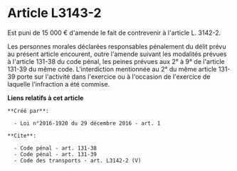 # Article L3143-2

Est puni de 15 000 € d'amende le fait de contrevenir à l'article L. 3142-2. 

Les personnes morales déclarées responsables pénalement du délit prévu au présent article encourent, outre l'amende suivant
les modalités prévues à l'article 131-38 du code pénal, les peines prévues aux 2° à 9° de l'article 131-39 du même code.
L'interdiction mentionnée au 2° du même article 131-39 porte sur l'activité dans l'exercice ou à l'occasion de l'exercice de
laquelle l'infraction a été commise.

**Liens relatifs à cet article**

	**Créé par**:

	  - Loi n°2016-1920 du 29 décembre 2016 - art. 1

	**Cite**:

	  - Code pénal - art. 131-38
	  - Code pénal - art. 131-39
	  - Code des transports - art. L3142-2 (V)
